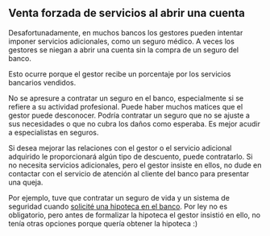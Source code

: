 ## Venta forzada de servicios al abrir una cuenta

Desafortunadamente, en muchos bancos los gestores pueden intentar imponer servicios adicionales, como un seguro
médico. A veces los gestores se niegan a abrir una cuenta sin la compra de un seguro del banco.

Esto ocurre porque el gestor recibe un porcentaje por los servicios bancarios vendidos.

No se apresure a contratar un seguro en el banco, especialmente si se refiere a su actividad profesional. Puede haber
muchos matices que el gestor puede desconocer. Podría contratar un seguro que no se ajuste a sus necesidades o que no
cubra los daños como esperaba. Es mejor acudir a especialistas en seguros.

Si desea mejorar las relaciones con el gestor o el servicio adicional adquirido le proporcionará algún tipo de descuento,
puede contratarlo. Si no necesita servicios adicionales, pero el gestor insiste en ellos, no dude en contactar con el
servicio de atención al cliente del banco para presentar una queja.

Por ejemplo, tuve que contratar un seguro de vida y un sistema de seguridad cuando
[solicité una hipoteca en el banco](#obtención-de-hipoteca-en-españa-como-autónomo-mi-experiencia-y-errores). Por ley no es
obligatorio, pero antes de formalizar la hipoteca el gestor insistió en ello, no tenía otras opciones porque
quería obtener la hipoteca :) 
